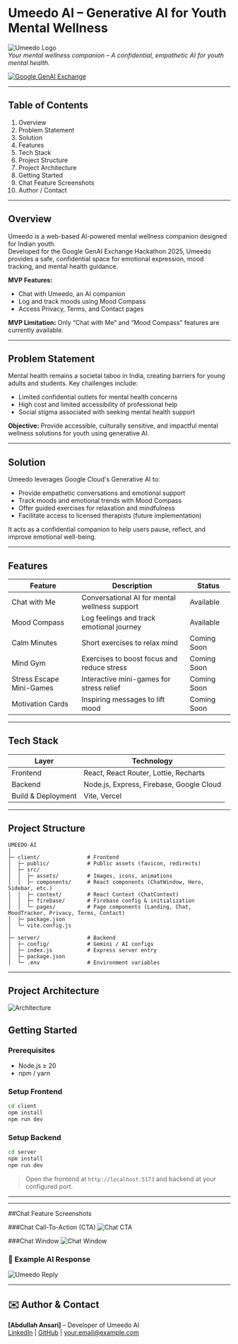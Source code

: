 # Umeedo AI – Generative AI for Youth Mental Wellness

![Umeedo Logo](./readme_assets/hero_section.png)  
*Your mental wellness companion – A confidential, empathetic AI for youth mental health.*  

[![Google GenAI Exchange](https://img.shields.io/badge/Google%20GenAI%20Exchange-2025-orange)](https://genaihackathon.withgoogle.com)

---

## Table of Contents
1. Overview  
2. Problem Statement  
3. Solution  
4. Features  
5. Tech Stack  
6. Project Structure  
7. Project Architecture  
8. Getting Started  
9. Chat Feature Screenshots  
10. Author / Contact  

---

## Overview

Umeedo is a web-based AI-powered mental wellness companion designed for Indian youth.  
Developed for the Google GenAI Exchange Hackathon 2025, Umeedo provides a safe, confidential space for emotional expression, mood tracking, and mental health guidance.

**MVP Features:**  
- Chat with Umeedo, an AI companion  
- Log and track moods using Mood Compass  
- Access Privacy, Terms, and Contact pages  

**MVP Limitation:** Only “Chat with Me” and “Mood Compass” features are currently available.

---

## Problem Statement

Mental health remains a societal taboo in India, creating barriers for young adults and students. Key challenges include:  
- Limited confidential outlets for mental health concerns  
- High cost and limited accessibility of professional help  
- Social stigma associated with seeking mental health support  

**Objective:** Provide accessible, culturally sensitive, and impactful mental wellness solutions for youth using generative AI.

---

## Solution

Umeedo leverages Google Cloud's Generative AI to:  
- Provide empathetic conversations and emotional support  
- Track moods and emotional trends with Mood Compass  
- Offer guided exercises for relaxation and mindfulness  
- Facilitate access to licensed therapists (future implementation)  

It acts as a confidential companion to help users pause, reflect, and improve emotional well-being.

---

## Features

| Feature | Description | Status |
|---------|-------------|--------|
| Chat with Me | Conversational AI for mental wellness support | Available |
| Mood Compass | Log feelings and track emotional journey | Available |
| Calm Minutes | Short exercises to relax mind | Coming Soon |
| Mind Gym | Exercises to boost focus and reduce stress | Coming Soon |
| Stress Escape Mini-Games | Interactive mini-games for stress relief | Coming Soon |
| Motivation Cards | Inspiring messages to lift mood | Coming Soon |

---

## Tech Stack

| Layer | Technology |
|-------|-----------|
| Frontend | React, React Router, Lottie, Recharts |
| Backend | Node.js, Express, Firebase, Google Cloud |
| Build & Deployment | Vite, Vercel |

---

## Project Structure



```
UMEEDO-AI
│
├─ client/               # Frontend
│  ├─ public/            # Public assets (favicon, redirects)
│  ├─ src/
│  │  ├─ assets/         # Images, icons, animations
│  │  ├─ components/     # React components (ChatWindow, Hero, Sidebar, etc.)
│  │  ├─ context/        # React Context (ChatContext)
│  │  ├─ firebase/       # Firebase config & initialization
│  │  └─ pages/          # Page components (Landing, Chat, MoodTracker, Privacy, Terms, Contact)
│  ├─ package.json
│  └─ vite.config.js
│
├─ server/               # Backend
│  ├─ config/            # Gemini / AI configs
│  ├─ index.js           # Express server entry
│  ├─ package.json
│  └─ .env               # Environment variables
```

---

## Project Architecture 
![Architecture](./readme_assets/umeedo_architecture_diagram.png)

## Getting Started

### Prerequisites
- Node.js ≥ 20  
- npm / yarn  

### Setup Frontend
```bash
cd client
npm install
npm run dev
```

### Setup Backend
```bash
cd server
npm install
npm run dev
```

> Open the frontend at `http://localhost:5173` and backend at your configured port.  

---
---

##Chat Feature Screenshots

###Chat Call-To-Action (CTA)
![Chat CTA](./readme_assets/chat_cta.png)

###Chat Window
![Chat Window](./readme_assets/chat_window.png)

### 🤖 Example AI Response
![Umeedo Reply](./readme_assets/umeedo_reply.png)

---

## ✉️ Author & Contact

**[Abdullah Ansari]** – Developer of Umeedo AI  
[LinkedIn](https://www.linkedin.com/in/abdullahlko) | [GitHub](https://github.com/abdullahlko) | your.email@example.com
